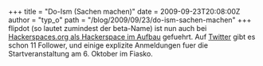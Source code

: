 +++
title = "Do-Ism (Sachen machen)"
date = 2009-09-23T20:08:00Z
author = "typ_o"
path = "/blog/2009/09/23/do-ism-sachen-machen"
+++
flipdot (so lautet zumindest der beta-Name) ist nun auch bei
[Hackerspaces.org als Hackerspace im
Aufbau](http://hackerspaces.org/wiki/List_of_Hacker_Spaces) gefuehrt.
Auf [Twitter](http://twitter.com/FlipDot_KS) gibt es schon 11 Follower,
und einige explizite Anmeldungen fuer die Startveranstaltung am 6.
Oktober im Fiasko.
